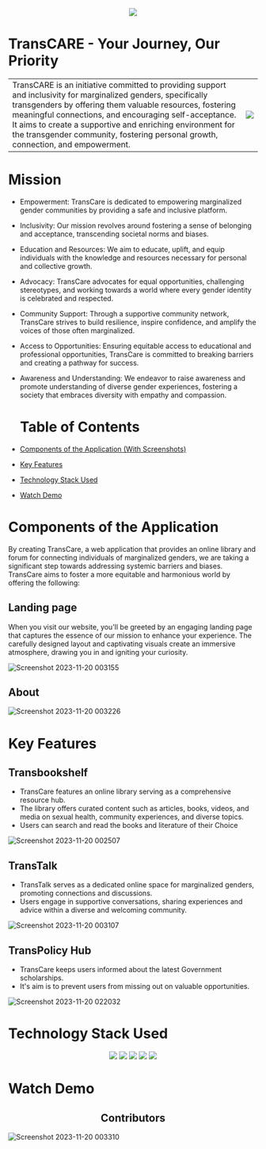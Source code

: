 <div align="center">
 <img src="https://github.com/MonalikaPatnaik/TransCARE/assets/99353300/a09aaafa-a7e5-471b-b00a-b5bbd083afc6">
</div>
<!-- ![Your Journey, Our Priority](https://github.com/MonalikaPatnaik/TransCARE/assets/99353300/a09aaafa-a7e5-471b-b00a-b5bbd083afc6) -->

# TransCARE - Your Journey, Our Priority

<table style="border: none;">
  <tr>
    <td>TransCARE is an initiative committed to providing support and inclusivity for marginalized genders, specifically transgenders by offering them valuable resources, fostering meaningful connections, and encouraging self-acceptance. It aims to create a supportive and enriching environment for the transgender community, fostering personal growth, connection, and empowerment.
</td>
    <td><img src="https://media4.giphy.com/media/fYNy092DoKNpshv70U/giphy.gif?cid=ecf05e47lz7igg6cy6tfa9s1w1gq5j11vqulnd8umgl51nrl&ep=v1_gifs_search&rid=giphy.gif&ct=g"/></td>
  </tr>
</table>


# Mission

- Empowerment: TransCare is dedicated to empowering marginalized gender communities by providing a safe and inclusive platform.

- Inclusivity: Our mission revolves around fostering a sense of belonging and acceptance, transcending societal norms and biases.

- Education and Resources: We aim to educate, uplift, and equip individuals with the knowledge and resources necessary for personal and collective growth.

- Advocacy: TransCare advocates for equal opportunities, challenging stereotypes, and working towards a world where every gender identity is celebrated and respected.

- Community Support: Through a supportive community network, TransCare strives to build resilience, inspire confidence, and amplify the voices of those often marginalized.

- Access to Opportunities: Ensuring equitable access to educational and professional opportunities, TransCare is committed to breaking barriers and creating a pathway for success.

- Awareness and Understanding: We endeavor to raise awareness and promote understanding of diverse gender experiences, fostering a society that embraces diversity with empathy and compassion.
    
  </tr>

  # Table of Contents
- [Components of the Application (With Screenshots)](#components-of-the-application)
- [Key Features](#key-features)
- [Technology Stack Used](#technology-stack-used)
- [Watch Demo](#watch-demo)

# Components of the Application
<tr>
<td>By creating TransCare, a web application that provides an online library and forum for connecting individuals of marginalized genders, we are taking a significant step towards addressing systemic barriers and biases. TransCare aims to foster a more equitable and harmonious world by offering the following:</td>
  
## Landing page

 <p>When you visit our website, you'll be greeted by an engaging landing page that captures the essence of our mission to enhance your experience. The carefully designed layout and captivating visuals create an immersive atmosphere, drawing you in and igniting your curiosity.</p>
 
![Screenshot 2023-11-20 003155](https://github.com/MonalikaPatnaik/TransCARE/assets/99353300/6550e967-7b45-4032-b8a0-89674a72ad72)

## About 
![Screenshot 2023-11-20 003226](https://github.com/MonalikaPatnaik/TransCARE/assets/99353300/77e133b7-ddeb-417c-b5f8-966f70f920d4)

# Key Features

## Transbookshelf

- TransCare features an online library serving as a comprehensive resource hub.
- The library offers curated content such as articles, books, videos, and media on sexual health, community experiences, and diverse topics.
- Users can search and read the books and literature of their Choice

![Screenshot 2023-11-20 002507](https://github.com/MonalikaPatnaik/TransCARE/assets/99353300/286f1eae-9e70-4dc3-9fd0-b8c6b00f8208)

## TransTalk
- TransTalk serves as a dedicated online space for marginalized genders, promoting connections and discussions.
-  Users engage in supportive conversations, sharing experiences and advice within a diverse and welcoming community.
  
![Screenshot 2023-11-20 003107](https://github.com/MonalikaPatnaik/TransCARE/assets/99353300/f1bb98f9-9dbd-48ed-8719-c6ec573fb726)


## TransPolicy Hub
- TransCare keeps users informed about the latest Government scholarships.
- It's aim is to prevent users from missing out on valuable opportunities.

![Screenshot 2023-11-20 022032](https://github.com/MonalikaPatnaik/TransCARE/assets/99353300/9ff8a682-eb5e-42a0-8124-1bd57acf935b)


#  Technology Stack Used 

<div align="center">
 <img src="https://img.shields.io/badge/HTML5-E34F26.svg?style=for-the-badge&logo=HTML5&logoColor=white">
 <img src="https://img.shields.io/badge/CSS3-1572B6.svg?style=for-the-badge&logo=CSS3&logoColor=white">
 <img src="https://img.shields.io/badge/Bootstrap-7952B3.svg?style=for-the-badge&logo=Bootstrap&logoColor=white">
 <img src="https://img.shields.io/badge/JavaScript-F7DF1E.svg?style=for-the-badge&logo=JavaScript&logoColor=white">
 <img src="https://img.shields.io/badge/-ReactJs-61DAFB?logo=react&logoColor=white&style=for-the-badge">
</div>

# Watch Demo

## <center> Contributors </center>

![Screenshot 2023-11-20 003310](https://github.com/MonalikaPatnaik/TransCARE/assets/99353300/7d65b182-164d-4f1b-8f66-0b8af3df6751)
